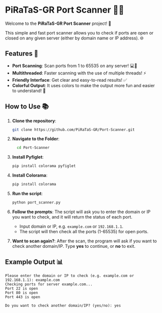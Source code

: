 # PiRaTaS-GR Port Scanner 🏴‍☠️

Welcome to the **PiRaTaS-GR Port Scanner** project! 🎉

This simple and fast port scanner allows you to check if ports are open or closed on any given server (either by domain name or IP address). 🌐

## Features 🚀

- **Port Scanning**: Scan ports from 1 to 65535 on any server! 💻🔌
- **Multithreaded**: Faster scanning with the use of multiple threads! ⚡
- **Friendly Interface**: Get clear and easy-to-read results! ✅
- **Colorful Output**: It uses colors to make the output more fun and easier to understand! 🎨

## How to Use 📚

1. **Clone the repository**:
    ```bash
    git clone https://github.com/PiRaTaS-GR/Port-Scanner.git
    ```
1. **Navigate to the Folder**:
    ```bash
      cd Port-Scanner
    ```

2. **Install Pyfiglet**:
    ```bash
    pip install colorama pyfiglet
    ```

3. **Install Colorama**:
    ```bash
    pip install colorama
    ```
4. **Run the script**:
    ```bash
    python port_scanner.py
    ```

5. **Follow the prompts**: The script will ask you to enter the domain or IP you want to check, and it will return the status of each port.

    - Input domain or IP, e.g. `example.com` or `192.168.1.1`.
    - The script will then check all the ports (1-65535) for open ports.

6. **Want to scan again?**: After the scan, the program will ask if you want to check another domain/IP. Type **yes** to continue, or **no** to exit.

## Example Output 📊

```text
Please enter the domain or IP to check (e.g. example.com or 192.168.1.1): example.com
Checking ports for server example.com...
Port 22 is open
Port 80 is open
Port 443 is open

Do you want to check another domain/IP? (yes/no): yes
